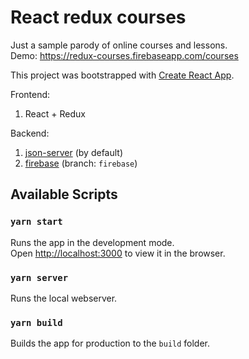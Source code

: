 # React redux courses
Just a sample parody of online courses and lessons.<br />
Demo: https://redux-courses.firebaseapp.com/courses

This project was bootstrapped with [Create React App](https://github.com/facebook/create-react-app).

Frontend: 
1. React + Redux

Backend: 
1. [json-server](https://github.com/typicode/json-server/) (by default)
2. [firebase](https://firebase.google.com/) (branch: `firebase`)

## Available Scripts
### `yarn start`

Runs the app in the development mode.<br />
Open [http://localhost:3000](http://localhost:3000) to view it in the browser.

### `yarn server`
Runs the local webserver. <br />

### `yarn build`
Builds the app for production to the `build` folder.<br />
